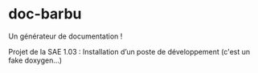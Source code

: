 # doc-barbu
Un générateur de documentation !

Projet de la SAE 1.03 : Installation d’un poste de développement
(c'est un fake doxygen...)
